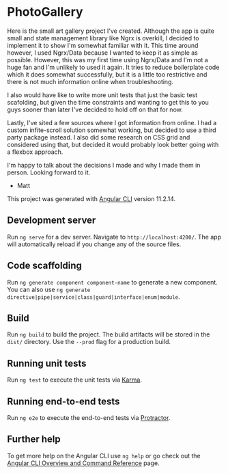 # PhotoGallery

Here is the small art gallery project I've created. Although the app is quite small and state management library like Ngrx is overkill,
I decided to implement it to show I'm somewhat familiar with it. This time around however, I used Ngrx/Data because I wanted to keep it as simple
as possible. However, this was my first time using Ngrx/Data and I'm not a huge fan and I'm unlikely to used it again. It tries to reduce boilerplate
code which it does somewhat successfully, but it is a little too restrictive and there is not much information online when troubleshooting.

I also would have like to write more unit tests that just the basic test scafolding, but given the time constraints and wanting to get this to you guys sooner than later
I've decided to hold off on that for now.

Lastly, I've sited a few sources where I got information from online. I had a custom infite-scroll solution somewhat working, but decided to use a third party package instead.
I also did some research on CSS grid and considered using that, but decided it would probably look better going with a flexbox approach.

I'm happy to talk about the decisions I made and why I made them in person. Looking forward to it.
- Matt

This project was generated with [Angular CLI](https://github.com/angular/angular-cli) version 11.2.14.

## Development server

Run `ng serve` for a dev server. Navigate to `http://localhost:4200/`. The app will automatically reload if you change any of the source files.

## Code scaffolding

Run `ng generate component component-name` to generate a new component. You can also use `ng generate directive|pipe|service|class|guard|interface|enum|module`.

## Build

Run `ng build` to build the project. The build artifacts will be stored in the `dist/` directory. Use the `--prod` flag for a production build.

## Running unit tests

Run `ng test` to execute the unit tests via [Karma](https://karma-runner.github.io).

## Running end-to-end tests

Run `ng e2e` to execute the end-to-end tests via [Protractor](http://www.protractortest.org/).

## Further help

To get more help on the Angular CLI use `ng help` or go check out the [Angular CLI Overview and Command Reference](https://angular.io/cli) page.
